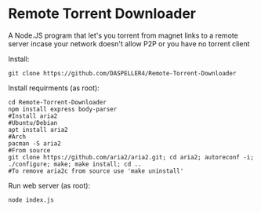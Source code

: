 # Remote Torrent Downloader
A Node.JS program that let's you torrent from magnet links to a remote server incase your network doesn't allow P2P or you have no torrent client

Install:

    git clone https://github.com/DASPELLER4/Remote-Torrent-Downloader

Install requirments (as root):

    cd Remote-Torrent-Downloader 
    npm install express body-parser
    #Install aria2
    #Ubuntu/Debian
    apt install aria2
    #Arch
    pacman -S aria2
    #From source
    git clone https://github.com/aria2/aria2.git; cd aria2; autoreconf -i; ./configure; make; make install; cd ..
    #To remove aria2c from source use 'make uninstall'
    
Run web server (as root):

    node index.js
